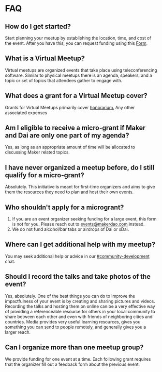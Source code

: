 # FAQ

## How do I get started?

Start planning your meetup by establishing the location, time, and cost of the event. After you have this, you can request funding using this [Form](https://airtable.com/shr4HOtcZ8o3VZmek).

## What is a Virtual Meetup?

Virtual meetups are organized events that take place using teleconferencing software. Similar to physical meetups there is an agenda, speakers, and a topic or set of topics that attendees gather to engage with.

## What does a grant for a Virtual Meetup cover?

Grants for Virtual Meetups primarily cover [honorarium.](https://www.investopedia.com/terms/h/honorarium.asp) Any other associated expenses

## Am I eligible to receive a micro-grant if Maker and Dai are only one part of my agenda?

Yes, as long as an appropriate amount of time will be allocated to discussing Maker related topics.

## I have never organized a meetup before, do I still qualify for a micro-grant?

Absolutely. This initiative is meant for first-time organizers and aims to give them the resources they need to plan and host their own events.

## Who shouldn't apply for a microgrant?

1. If you are an event organizer seeking funding for a large event, this form is not for you. Please reach out to events@makerdao.com instead.
2. We do not fund alcohol/bar tabs or airdrops of Dai or xDai.

## Where can I get additional help with my meetup?

You may seek additional help or advice in our [\#community-development](https://chat.makerdao.com/channel/community-development) chat.

## Should I record the talks and take photos of the event?

Yes, absolutely. One of the best things you can do to improve the impactfulness of your event is by creating and sharing pictures and videos. Recording the talks and hosting them on online can be a very effective way of providing a referenceable resource for others in your local community to share between each other and even with friends of neighboring cities and countries. Media provides very useful learning resources, gives you something you can send to people remotely, and generally gives you a larger reach.

## Can I organize more than one meetup group?

We provide funding for one event at a time. Each following grant requires that the organizer fill out a feedback form about the previous event.


